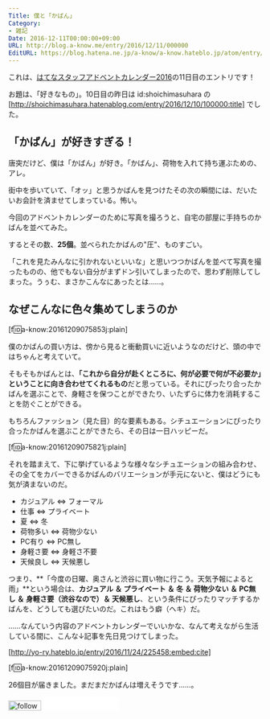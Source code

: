 ```yaml
---
Title: 僕と「かばん」
Category:
- 雑記
Date: 2016-12-11T00:00:00+09:00
URL: http://blog.a-know.me/entry/2016/12/11/000000
EditURL: https://blog.hatena.ne.jp/a-know/a-know.hateblo.jp/atom/entry/10328749687198066411
---
```


これは、[はてなスタッフアドベントカレンダー2016](http://advent.hatenablog.com/entry/2016/staff)の11日目のエントリです！




お題は、「好きなもの」。10日目の昨日は id:shoichimasuhara の [http://shoichimasuhara.hatenablog.com/entry/2016/12/10/100000:title] でした。



<!-- more -->



## 「かばん」が好きすぎる！

唐突だけど、僕は「かばん」が好き。「かばん」、荷物を入れて持ち運ぶための、アレ。


街中を歩いていて、「オッ」と思うかばんを見つけたその次の瞬間には、だいたいお会計を済ませてしまっている。怖い。


今回のアドベントカレンダーのために写真を撮ろうと、自宅の部屋に手持ちのかばんを並べてみた。


するとその数、**25個**。並べられたかばんの"圧"、ものすごい。


「これを見たみんなに引かれないといいな」と思いつつかばんを並べて写真を撮ったものの、他でもない自分がまずドン引いてしまったので、思わず削除してしまった。うぅむ、まさかこんなにあったとは……。


## なぜこんなに色々集めてしまうのか

[f:id:a-know:20161209075853j:plain]


僕のかばんの買い方は、傍から見ると衝動買いに近いようなのだけど、頭の中ではちゃんと考えていて。


そもそもかばんとは、<b>「これから自分が赴くところに、何が必要で何が不必要か」ということに向き合わせてくれるもの</b>だと思っている。それにぴったり合ったかばんを選ぶことで、身軽さを保つことができたり、いたずらに体力を消耗することを防ぐことができる。


もちろんファッション（見た目）的な要素もある。シチュエーションにぴったり合ったかばんを選ぶことができたら、その日は一日ハッピーだ。

[f:id:a-know:20161209075821j:plain]

それを踏まえて、下に挙げているような様々なシチュエーションの組み合わせ、その全てをカバーできるかばんのバリエーションが手元にないと、僕はどうにも気が済まないのだ。


* カジュアル ⇔ フォーマル
* 仕事 ⇔ プライベート
* 夏 ⇔ 冬
* 荷物多い ⇔ 荷物少ない
* PC有り ⇔ PC無し
* 身軽さ要 ⇔ 身軽さ不要
* 天候良し ⇔ 天候悪し


つまり、**「今度の日曜、奥さんと渋谷に買い物に行こう。天気予報によると雨」**という場合は、**カジュアル ＆ プライベート ＆ 冬 ＆ 荷物少ない ＆ PC無し ＆ 身軽さ要（渋谷なので）＆ 天候悪し**、という条件にぴったりマッチするかばんを、どうしても選びたいのだ。これはもう癖（ヘキ）だ。


……なんていう内容のアドベントカレンダーでいいかな、なんて考えながら生活している間に、こんな↓記事を先日見つけてしまった。



[http://yo-ry.hateblo.jp/entry/2016/11/24/225458:embed:cite]



[f:id:a-know:20161209075920j:plain]

26個目が届きました。まだまだかばんは増えそうです……。


<div>
<a href='http://cloud.feedly.com/#subscription%2Ffeed%2Fhttp%3A%2F%2Fblog.a-know.me%2Ffeed'  target='blank'><img id='feedlyFollow' src='http://s3.feedly.com/img/follows/feedly-follow-rectangle-volume-small_2x.png' alt='follow us in feedly' width='65' height='20'></a>

<iframe src="//blog.hatena.ne.jp/a-know/a-know.hateblo.jp/subscribe/iframe" allowtransparency="true" frameborder="0" scrolling="no" width="150" height="28"></iframe>
</div>

